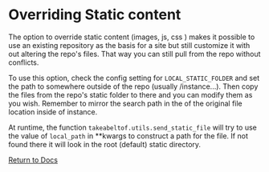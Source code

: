 # Overriding Static content

The option to override static content (images, js, css ) makes it possible to use an existing repository as the basis for a site but
still customize it with out altering the repo's files. That way you can still pull from the repo without conflicts.

To use this option, check the config setting for `LOCAL_STATIC_FOLDER` and set the path to somewhere outside of 
the repo (usually /instance...). Then copy the files from the repo's static folder to there and you can modify
them as you wish. Remember to mirror the search path in the of the original file location inside of instance.

At runtime, the function `takeabeltof.utils.send_static_file` will try to use the value of `local_path` in **kwargs 
to construct a path for the file. If not found there it will look in the root (default) static directory.

 
[Return to Docs](/docs/shotglass2/README.md)
